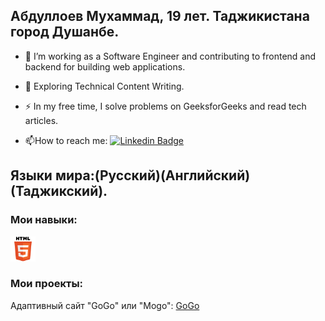 
## Абдуллоев Мухаммад, 19 лет. Таджикистана город Душанбе. 

- :telescope: I’m working as a Software Engineer and contributing to frontend and backend for building web applications.

- :seedling: Exploring Technical Content Writing.

- :zap: In my free time, I solve problems on GeeksforGeeks and read tech articles.

- :mailbox:How to reach me: [![Linkedin Badge](https://img.shields.io/badge/-kakbar-blue?style=flat&logo=mail&logoColor=white)](your-linkedin-url)


## Языки мира:(Русский)(Английский)(Таджикский).

### Мои навыки:

<div>
    <img src="./images/new/html_original_wordmark_logo_icon_146478.svg" title="Java" alt="Java" width="40" height="40"/>&nbsp;
</div>


<!-- 
![Html5](https://img.shields.io/badge/-Html5-df6e08?style=for-the-badge&logo=Html5&logoColor=efecec)
![CSS3](https://img.shields.io/badge/-CSS3-df6e08?style=for-the-badge&logo=CSS3&logoColor=606de0)
![Javascript](https://img.shields.io/badge/-Javascript-df6e08?style=for-the-badge&logo=Javascript&logoColor=f4e216)
![SASS](https://img.shields.io/badge/-SASS-df6e08?style=for-the-badge&logo=SASS&logoColor=f41d6f)
![SCSS](https://img.shields.io/badge/-SCSS-df6e08?style=for-the-badge&logo=SCSS&logoColor=ff0000)
![BEM](https://img.shields.io/badge/-BEM-df6e08?style=for-the-badge&logo=BEM&logoColor=1b1b1b)
![Git](https://img.shields.io/badge/-Git-df6e08?style=for-the-badge&logo=Git&logoColor=000000)
![GitHub](https://img.shields.io/badge/-GitHub-df6e08?style=for-the-badge&logo=GitHub&logoColor=000000)
![Blender](https://img.shields.io/badge/-Blender-df6e08?style=for-the-badge&logo=Blender&logoColor=fcbf28) -->

### Мои проекты:

Адаптивный сайт "GoGo" или "Mogo": <a href="https://mmii0220.github.io/GoGo/">GoGo</a>
